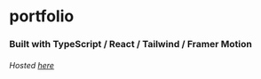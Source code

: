 # portfolio
### Built with TypeScript / React / Tailwind / Framer Motion
###### Hosted <a href='https://bradscottwhite.github.io/'>here</a>
